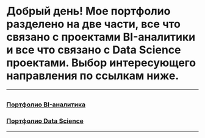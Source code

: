 # Добрый день! Мое портфолио разделено на две части, все что связано с проектами BI-аналитики и все что связано с Data Science проектами. Выбор интересующего направления по ссылкам ниже.
---
##
### [Портфолио BI-аналитика](https://github.com/Nevers15/BI-DS/blob/main)

### [Портфолио Data Science](https://github.com/Nevers15/BI-DS/blob/main)
---
